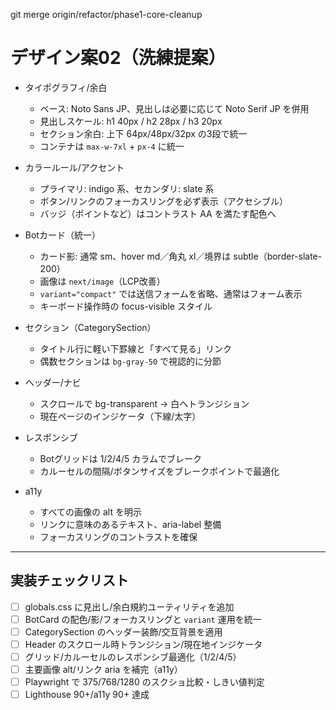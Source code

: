 git merge origin/refactor/phase1-core-cleanup
# デザイン案02（洗練提案）

- タイポグラフィ/余白
  - ベース: Noto Sans JP、見出しは必要に応じて Noto Serif JP を併用
  - 見出しスケール: h1 40px / h2 28px / h3 20px
  - セクション余白: 上下 64px/48px/32px の3段で統一
  - コンテナは `max-w-7xl` + `px-4` に統一

- カラールール/アクセント
  - プライマリ: indigo 系、セカンダリ: slate 系
  - ボタン/リンクのフォーカスリングを必ず表示（アクセシブル）
  - バッジ（ポイントなど）はコントラスト AA を満たす配色へ

- Botカード（統一）
  - カード影: 通常 sm、hover md／角丸 xl／境界は subtle（border-slate-200）
  - 画像は `next/image`（LCP改善）
  - `variant="compact"` では送信フォームを省略、通常はフォーム表示
  - キーボード操作時の focus-visible スタイル

- セクション（CategorySection）
  - タイトル行に軽い下罫線と「すべて見る」リンク
  - 偶数セクションは `bg-gray-50` で視認的に分節

- ヘッダー/ナビ
  - スクロールで bg-transparent → 白へトランジション
  - 現在ページのインジケータ（下線/太字）

- レスポンシブ
  - Botグリッドは 1/2/4/5 カラムでブレーク
  - カルーセルの間隔/ボタンサイズをブレークポイントで最適化

- a11y
  - すべての画像の alt を明示
  - リンクに意味のあるテキスト、aria-label 整備
  - フォーカスリングのコントラストを確保

---

## 実装チェックリスト

- [ ] globals.css に見出し/余白規約ユーティリティを追加
- [ ] BotCard の配色/影/フォーカスリングと `variant` 運用を統一
- [ ] CategorySection のヘッダー装飾/交互背景を適用
- [ ] Header のスクロール時トランジション/現在地インジケータ
- [ ] グリッド/カルーセルのレスポンシブ最適化（1/2/4/5）
- [ ] 主要画像 alt/リンク aria を補完（a11y）
- [ ] Playwright で 375/768/1280 のスクショ比較・しきい値判定
- [ ] Lighthouse 90+/a11y 90+ 達成
